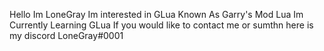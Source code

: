 Hello Im LoneGray
Im interested in GLua Known As Garry's Mod Lua
Im Currently Learning GLua
If you would like to contact me or sumthn here is my discord LoneGray#0001
